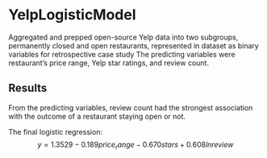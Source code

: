 # YelpLogisticModel
Aggregated and prepped open-source Yelp data into two subgroups, permanently closed and open restaurants, represented in dataset as binary variables for retrospective case study
The predicting variables were restaurant’s price range, Yelp star ratings, and review count. 

## Results
From the predicting variables, review count had the strongest association with the outcome of a restaurant staying open or not.

The final logistic regression: $$y = 1.3529 - 0.189 price_range - 0.670 stars + 0.608 lnreview$$
